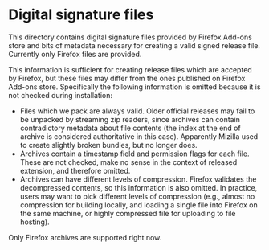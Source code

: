 # Digital signature files

This directory contains digital signature files provided by Firefox Add-ons store and bits of metadata necessary for creating a valid signed release file. Currently only Firefox files are provided.

This information is sufficient for creating release files which are accepted by Firefox, but these files may differ from the ones published on Firefox Add-ons store. Specifically the following information is omitted because it is not checked during installation:
 - Files which we pack are always valid. Older official releases may fail to be unpacked by streaming zip readers, since archives can contain contradictory metadata about file contents (the index at the end of archive is considered authoritative in this case). Apparently Mizilla used to create slightly broken bundles, but no longer does.
 - Archives contain a timestamp field and permission flags for each file. These are not checked, make no sense in the context of released extension, and therefore omitted.
 - Archives can have different levels of compression. Firefox validates the decompressed contents, so this information is also omitted. In practice, users may want to pick different levels of compression (e.g., almost no compression for building locally, and loading a single file into Firefox on the same machine, or highly compressed file for uploading to file hosting).

Only Firefox archives are supported right now.
